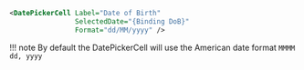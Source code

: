 ```xml
<DatePickerCell Label="Date of Birth"
                SelectedDate="{Binding DoB}"
                Format="dd/MM/yyyy" />
```

!!! note
    By default the DatePickerCell will use the American date format `MMMM dd, yyyy`